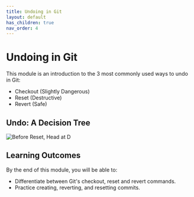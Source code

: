 ```yaml
---
title: Undoing in Git
layout: default
has_children: true
nav_order: 4
---
```


# Undoing in Git

This module is an introduction to the 3 most commonly used ways to undo in Git:
- Checkout (Slightly Dangerous)
- Reset (Destructive)
- Revert (Safe)

## Undo: A Decision Tree

![Before Reset, Head at D](https://i.imgur.com/MtYVtWG.png)

## Learning Outcomes

By the end of this module, you will be able to:

- Differentiate between Git's checkout, reset and revert commands.
- Practice creating, reverting, and resetting commits.
